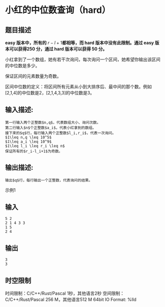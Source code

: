 # 小红的中位数查询（hard）

## 题目描述

**easy 版本中，所有的** $r - l + 1$**都相等，而 hard 版本中没有此限制。通过 easy 版本可以获得250 分，通过 hard 版本可以获得 50 分。**  


  


小红拿到了一个数组，她有若干次询问，每次询问一个区间，她希望你输出该区间的中位数是多少。 

  
保证区间的元素数量为奇数。  
  
区间中位数的定义：将区间所有元素从小到大排序后、最中间的那个数。例如[2,1,4]的中位数是2，[2,1,4,3,3]的中位数是3。

## 输入描述:
    
    
    第一行输入两个正整数$n,q$，代表数组大小、询问次数。  
    第二行输入$n$个正整数$a_i$，代表小红拿到的数组。  
    接下来的$q$行，每行输入两个正整数$l_i,r_i$，代表一次询问。  
    $1\leq n,q \leq 10^5$  
    $1\leq a_i \leq 10^9$  
    $1\leq l_i \leq r_i \leq n$  
    保证所有的$r_i-l_i+1$为奇数。

## 输出描述:
    
    
    输出$q$行，每行输出一个正整数，代表询问的结果。

示例1 

## 输入
    
    
    5 2
    2 1 4 3 3
    1 5
    2 4

## 输出
    
    
    3
    3


## 时空限制

时间限制：C/C++/Rust/Pascal 1秒，其他语言2秒
空间限制：C/C++/Rust/Pascal 256 M，其他语言512 M
64bit IO Format: %lld